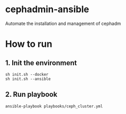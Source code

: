 # cephadmin-ansible
Automate the installation and management of cephadm
# How to run
## 1. Init the environment
```
sh init.sh --docker
sh init.sh --ansible
```
## 2. Run playbook
```
ansible-playbook playbooks/ceph_cluster.yml
```
